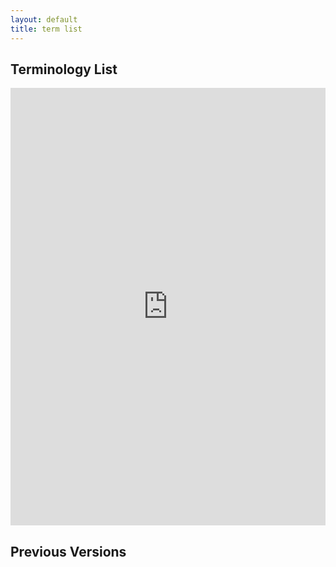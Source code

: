```yaml
---
layout: default
title: term list
---
```


## Terminology List

<iframe src="https://docs.google.com/spreadsheets/d/e/2PACX-1vS6Rm14P0BEJT7n8rw6B2kopIZDR5a1_c3Om_VyydNdBSC4WCtm4F9DpOWNUPTePA/pubhtml?gid=1516324005&amp;single=true&amp;widget=true&amp;headers=false" style="width: 100%;height: 700px;border: none;"></iframe>

## Previous Versions
